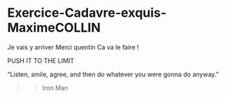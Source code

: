 # Exercice-Cadavre-exquis-MaximeCOLLIN
Je vais y arriver
Merci quentin
Ca va le faire !

PUSH IT TO THE LIMIT

“Listen, smile, agree, and then do whatever you were gonna do anyway.”
>> Iron Man
